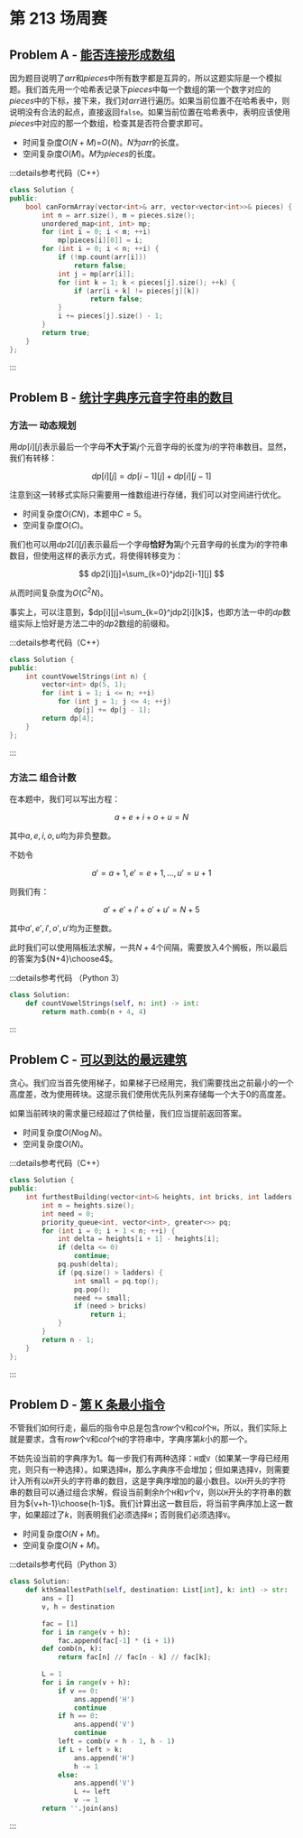 # 第 213 场周赛

## Problem A - [能否连接形成数组](https://leetcode.cn/problems/check-array-formation-through-concatenation/)

因为题目说明了$arr$和$pieces$中所有数字都是互异的，所以这题实际是一个模拟题。我们首先用一个哈希表记录下$pieces$中每一个数组的第一个数字对应的$pieces$中的下标，接下来，我们对$arr$进行遍历。如果当前位置不在哈希表中，则说明没有合法的起点，直接返回`false`。如果当前位置在哈希表中，表明应该使用$pieces$中对应的那一个数组，检查其是否符合要求即可。

- 时间复杂度$O(N+M)$=$O(N)$。$N$为$arr$的长度。
- 空间复杂度$O(M)$。$M$为$pieces$的长度。

:::details参考代码（C++）

```cpp
class Solution {
public:
    bool canFormArray(vector<int>& arr, vector<vector<int>>& pieces) {
        int n = arr.size(), m = pieces.size();
        unordered_map<int, int> mp;
        for (int i = 0; i < m; ++i)
            mp[pieces[i][0]] = i;
        for (int i = 0; i < n; ++i) {
            if (!mp.count(arr[i]))
                return false;
            int j = mp[arr[i]];
            for (int k = 1; k < pieces[j].size(); ++k) {
                if (arr[i + k] != pieces[j][k])
                    return false;
            }
            i += pieces[j].size() - 1;
        }
        return true;
    }
};
```

:::

## Problem B - [统计字典序元音字符串的数目](https://leetcode.cn/problems/count-sorted-vowel-strings/)

### 方法一 动态规划

用$dp[i][j]$表示最后一个字母**不大于**第$j$个元音字母的长度为$i$的字符串数目。显然，我们有转移：

$$
dp[i][j]=dp[i-1][j] + dp[i][j-1]
$$

注意到这一转移式实际只需要用一维数组进行存储，我们可以对空间进行优化。

- 时间复杂度$O(CN)$，本题中$C=5$。
- 空间复杂度$O(C)$。

我们也可以用$dp2[i][j]$表示最后一个字母**恰好为**第$j$个元音字母的长度为$i$的字符串数目，但使用这样的表示方式，将使得转移变为：

$$
dp2[i][j]=\sum_{k=0}^jdp2[i-1][j]
$$

从而时间复杂度为$O(C^2N)$。

事实上，可以注意到，$dp[i][j]=\sum_{k=0}^jdp2[i][k]$，也即方法一中的$dp$数组实际上恰好是方法二中的$dp2$数组的前缀和。

:::details参考代码（C++）

```cpp
class Solution {
public:
    int countVowelStrings(int n) {
        vector<int> dp(5, 1);
        for (int i = 1; i <= n; ++i)
            for (int j = 1; j <= 4; ++j)
                dp[j] += dp[j - 1];
        return dp[4];
    }
};
```

:::

### 方法二 组合计数

在本题中，我们可以写出方程：

$$
a+e+i+o+u=N
$$

其中$a,e,i,o,u$均为非负整数。

不妨令

$$
a'=a+1,e'=e+1,\dots,u'=u+1
$$

则我们有：

$$
a'+e'+i'+o'+u'=N+5
$$

其中$a',e',i',o',u'$均为正整数。

此时我们可以使用隔板法求解，一共$N+4$个间隔，需要放入$4$个搁板，所以最后的答案为${N+4}\choose4$。

:::details参考代码 （Python 3）

```python
class Solution:
    def countVowelStrings(self, n: int) -> int:
        return math.comb(n + 4, 4)
```

:::

## Problem C - [可以到达的最远建筑](https://leetcode.cn/problems/furthest-building-you-can-reach/)

贪心。我们应当首先使用梯子，如果梯子已经用完，我们需要找出之前最小的一个高度差，改为使用砖块。这提示我们使用优先队列来存储每一个大于$0$的高度差。

如果当前砖块的需求量已经超过了供给量，我们应当提前返回答案。

- 时间复杂度$O(N\log N)$。
- 空间复杂度$O(N)$。

:::details参考代码（C++）

```cpp
class Solution {
public:
    int furthestBuilding(vector<int>& heights, int bricks, int ladders) {
        int n = heights.size();
        int need = 0;
        priority_queue<int, vector<int>, greater<>> pq;
        for (int i = 0; i + 1 < n; ++i) {
            int delta = heights[i + 1] - heights[i];
            if (delta <= 0)
                continue;
            pq.push(delta);
            if (pq.size() > ladders) {
                int small = pq.top();
                pq.pop();
                need += small;
                if (need > bricks)
                    return i;
            }
        }
        return n - 1;
    }
};
```

:::

## Problem D - [第 K 条最小指令](https://leetcode.cn/problems/kth-smallest-instructions/)

不管我们如何行走，最后的指令中总是包含$row$个`V`和$col$个`H`，所以，我们实际上就是要求，含有$row$个`V`和$col$个`H`的字符串中，字典序第$k$小的那一个。

不妨先设当前的字典序为$1$。每一步我们有两种选择：`H`或`V`（如果某一字母已经用完，则只有一种选择）。如果选择`H`，那么字典序不会增加；但如果选择`V`，则需要计入所有以`H`开头的字符串的数目，这是字典序增加的最小数目。以`H`开头的字符串的数目可以通过组合求解，假设当前剩余$h$个`H`和$v$个`V`，则以`H`开头的字符串的数目为${v+h-1}\choose{h-1}$。我们计算出这一数目后，将当前字典序加上这一数字，如果超过了$k$，则表明我们必须选择`H`；否则我们必须选择`V`。

- 时间复杂度$O(N+M)$。
- 空间复杂度$O(N+M)$。

:::details参考代码（Python 3）

```python
class Solution:
    def kthSmallestPath(self, destination: List[int], k: int) -> str:
        ans = []
        v, h = destination
        
        fac = [1]
        for i in range(v + h):
            fac.append(fac[-1] * (i + 1))
        def comb(n, k):
            return fac[n] // fac[n - k] // fac[k];
        
        L = 1
        for i in range(v + h):
            if v == 0:
                ans.append('H')
                continue
            if h == 0:
                ans.append('V')
                continue
            left = comb(v + h - 1, h - 1)
            if L + left > k:
                ans.append('H')
                h -= 1
            else:
                ans.append('V')
                L += left
                v -= 1
        return ''.join(ans)
```

:::
